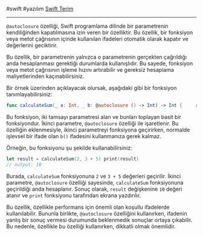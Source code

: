 #swift #yazılım  [Swift Terim](obsidian://open?vault=My_Obsidian&file=Swift%20%F0%9F%92%8E%2FSwift%20Terms)

---
`@autoclosure` özelliği, Swift programlama dilinde bir parametrenin kendiliğinden kapatılmasına izin veren bir özelliktir. Bu özellik, bir fonksiyon veya metot çağrısının içinde kullanılan ifadeleri otomatik olarak kapatır ve değerlerini geciktirir.

Bu özellik, bir parametrenin yalnızca o parametrenin gerçekten çağrıldığı anda hesaplanması gerektiği durumlarda kullanışlıdır. Bu sayede, fonksiyon veya metot çağrısının işleme hızını artırabilir ve gereksiz hesaplama maliyetlerinden kaçınabilirsiniz.

Bir örnek üzerinden açıklayacak olursak, aşağıdaki gibi bir fonksiyon tanımlayabilirsiniz:
```swift
func calculateSum(_ a: Int, _ b: @autoclosure () -> Int) -> Int {     return a + b() }
```


Bu fonksiyon, iki tamsayı parametresi alan ve bunları toplayan basit bir fonksiyondur. İkinci parametre, `@autoclosure` özelliği ile işaretlenir. Bu özelliğin eklenmesiyle, ikinci parametreyi fonksiyona geçirirken, normalde işlevsel bir ifade olan `b()` ifadesini kullanmanıza gerek kalmaz.

Örneğin, bu fonksiyonu şu şekilde kullanabilirsiniz:
```swift
let result = calculateSum(2, 3 + 5) print(result) 
// output: 10
```

Burada, `calculateSum` fonksiyonuna `2` ve `3 + 5` değerleri geçirilir. İkinci parametre, `@autoclosure` özelliği sayesinde, `calculateSum` fonksiyonuna geçirildiği anda hesaplanır. Sonuç olarak, `result` değişkenine `10` değeri atanır ve `print` fonksiyonu tarafından ekrana yazdırılır.

Bu özellik, özellikle performans için önemli olan koşullu ifadelerde kullanılabilir. Bununla birlikte, `@autoclosure` özelliğini kullanırken, ifadenin yanlış bir sonuç vermesi durumunda beklenmedik sonuçlar ortaya çıkabilir. Bu nedenle, özellikle bu özelliği kullanırken, dikkatli olmak önemlidir.
